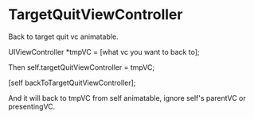 # TargetQuitViewController
Back to target quit vc animatable.


UIViewController *tmpVC = [what vc you want to back to]; 

Then self.targetQuitViewController = tmpVC; 

[self backToTargetQuitViewController]; 

And it will back to tmpVC from self animatable, ignore self's parentVC or presentingVC.
